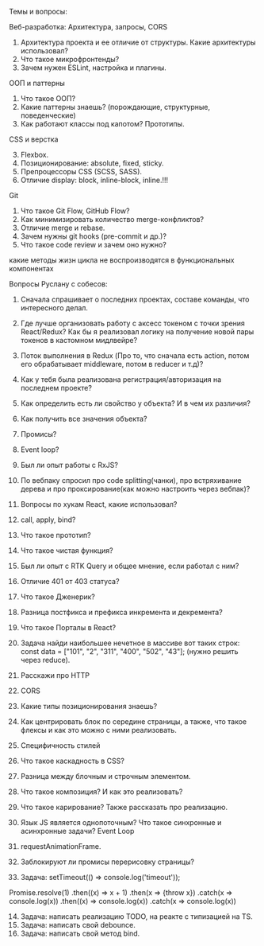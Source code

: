 Темы и вопросы:

Веб-разработка: Архитектура, запросы, CORS

1. Архитектура проекта и ее отличие от структуры. Какие архитектуры использовал?
5. Что такое микрофронтенды?
7. Зачем нужен ESLint, настройка и плагины.

ООП и паттерны

1. Что такое ООП?
2. Какие паттерны знаешь? (порождающие, структурные, поведенческие)
1. Как работают классы под капотом? Прототипы.

CSS и верстка

3. Flexbox.
4. Позиционирование: absolute, fixed, sticky.
5. Препроцессоры CSS (SCSS, SASS).
6. Отличие display: block, inline-block, inline.!!!

Git

1. Что такое Git Flow, GitHub Flow?
2. Как минимизировать количество merge-конфликтов?
3. Отличие merge и rebase.
4. Зачем нужны git hooks (pre-commit и др.)?
5. Что такое code review и зачем оно нужно?

какие методы жизн цикла не воспроизводятся в функциональных компонентах

Вопросы Руслану с собесов:

1. Сначала спрашивает о последних проектах, составе команды, что интересного делал.
2. Где лучше организовать работу с аксесс токеном с точки зрения React/Redux? Как бы я реализовал логику на получение
   новой пары токенов в кастомном мидлвейре?
3. Поток выполнения в Redux (Про то, что сначала есть action, потом его обрабатывает middleware, потом в reducer и т.д)?
4. Как у тебя была реализована регистрация/авторизация на последнем проекте?
5. Как определить есть ли свойство у объекта? И в чем их различия?
6. Как получить все значения объекта?
7. Промисы?
8. Event loop?
9. Был ли опыт работы с RxJS?
10. По вебпаку спросил про code splitting(чанки), про встряхивание дерева и про проксирование(как можно настроить через
    вебпак)?
11. Вопросы по хукам React, какие использовал?
12. call, apply, bind?
13. Что такое прототип?
14. Что такое чистая функция?
15. Был ли опыт с RTK Query и общее мнение, если работал с ним?
16. Отличие 401 от 403 статуса?
17. Что такое Дженерик?
18. Разница постфикса и префикса инкремента и декремента?
19. Что такое Порталы в React?
18. Задача найди наибольшее нечетное в массиве вот таких строк:
    const data = ["101", "2", "311", "400", "502", "43"];
    (нужно решить через reduce).

1. Расскажи про HTTP
2. CORS
3. Какие типы позиционирования знаешь?
4. Как центрировать блок по середине страницы, а также, что такое флексы и как это можно с ними реализовать.
5. Специфичность стилей
6. Что такое каскадность в CSS?
7. Разница между блочным и строчным элементом.
8. Что такое композиция? И как это реализовать?
9. Что такое карирование? Также рассказать про реализацию.
10. Язык JS является однопоточным? Что такое синхронные и асинхронные задачи? Event Loop
11. requestAnimationFrame.
12. Заблокируют ли промисы перерисовку страницы?
13. Задача:
    setTimeout(() => console.log('timeout'));

Promise.resolve(1)
.then((x) => x + 1)
.then(x => {throw x})
.catch(x => console.log(x))
.then((x) => console.log(x))
.catch(x => console.log(x))

14. Задача: написать реализацию TODO, на реакте с типизацией на TS.
15. Задача: написать свой debounce.
16. Задача: написать свой метод bind.